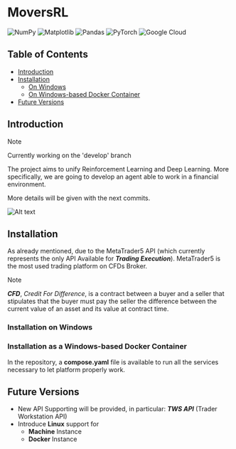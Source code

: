 # MoversRL

![NumPy](https://img.shields.io/badge/numpy-%23013243.svg?style=for-the-badge&logo=numpy&logoColor=white)
![Matplotlib](https://img.shields.io/badge/Matplotlib-%23ffffff.svg?style=for-the-badge&logo=Matplotlib&logoColor=black)
![Pandas](https://img.shields.io/badge/pandas-%23150458.svg?style=for-the-badge&logo=pandas&logoColor=white)
![PyTorch](https://img.shields.io/badge/PyTorch-%23EE4C2C.svg?style=for-the-badge&logo=PyTorch&logoColor=white)
![Google Cloud](https://img.shields.io/badge/GoogleCloud-%234285F4.svg?style=for-the-badge&logo=google-cloud&logoColor=white)

## Table of Contents

- [Introduction](#introduction)
- [Installation](#installation)
    - [On Windows](#installation-on-windows)
    - [On Windows-based Docker Container](#installation-as-a-windows-based-docker-container)
- [Future Versions](#future-versions)

## Introduction

> [!NOTE]
> Currently working on the 'develop' branch

The project aims to unify Reinforcement Learning and Deep Learning.
More specifically, we are going to develop an agent able to work in a financial environment.

More details will be given with the next commits.

![Alt text](docs/resources/images/Scenario_trasparency_white.svg "Scenario")

## Installation

As already mentioned, due to the MetaTrader5 API (which currently represents the only API Available for __*Trading Execution*__).
MetaTrader5 is the most used trading platform on CFDs Broker.

> [!NOTE]
> __*CFD*__, *Credit For Difference*, is a contract between a buyer and a seller that stipulates that the buyer must pay the seller the difference between the current value of an asset and its value at contract time.

### Installation on Windows



### Installation as a Windows-based Docker Container

In the repository, a __compose.yaml__ file is available to run all the services necessary to let platform properly work.

## Future Versions

- New API Supporting will be provided, in particular: __*TWS API*__ (Trader Workstation API)
- Introduce __Linux__ support for
    - __Machine__ Instance
    - __Docker__ Instance